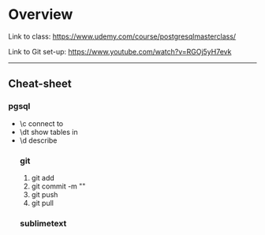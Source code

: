 # Overview

Link to class:
https://www.udemy.com/course/postgresqlmasterclass/

Link to Git set-up:
https://www.youtube.com/watch?v=RGOj5yH7evk

----------------------------------

## Cheat-sheet

### pgsql

* \c connect to <database>
* \dt show tables in <database>
* \d describe <table>

### git

1. git add
2. git commit -m ""
3. git push
4. git pull

### sublimetext

